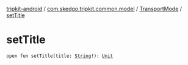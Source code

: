 [tripkit-android](../../index.md) / [com.skedgo.tripkit.common.model](../index.md) / [TransportMode](index.md) / [setTitle](./set-title.md)

# setTitle

`open fun setTitle(title: `[`String`](https://kotlinlang.org/api/latest/jvm/stdlib/kotlin/-string/index.html)`!): `[`Unit`](https://kotlinlang.org/api/latest/jvm/stdlib/kotlin/-unit/index.html)